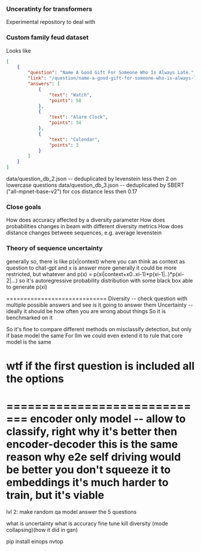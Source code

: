 ### Unceratinty for transformers
Experimental repository to deal with


### Custom family feud dataset

Looks like
```json
[
    {
        "question": "Name A Good Gift For Someone Who Is Always Late.",
        "link": "/question/name-a-good-gift-for-someone-who-is-always-late",
        "answers": [
            {
                "text": "Watch",
                "points": 58
            },
            {
                "text": "Alarm Clock",
                "points": 34
            },
            {
                "text": "Calendar",
                "points": 3
            }
        ]
    }
]
```

data/question_db_2.json -- deduplicated by levenstein less then 2 on lowercase questions
data/question_db_3.json -- deduplicated by SBERT ("all-mpnet-base-v2") for cos distance less then 0.17


### Close goals 
How does accuracy affected by a diversity parameter
How does probabilities changes in beam with different diversity metrics
How does distance changes betweee sequences, e.g. average levenstein


### Theory of sequence uncertainty
generally
so, there is like
p(x|context)
where you can think as context as question to chat-gpt and x is answer
more generally it could be more restricted, but whatever
and p(x) = p(xi|context+x0..xi-1)*p(xi-1|..)*p(xi-2|...)
so it's autoregressive probability distribution
with some black box able to generate p(xi)


=============================
Diversity -- check question with multiple possible answers and see is it going to answer them
Uncertainty -- ideally it should be how often you are wrong about things
So it is benchmarked on it

So it's fine to compare different methods on misclassify detection, but only if base model the same
For llm we could even extend it to rule that core model is the same

wtf if the first question is included all the options
=============================


=============================
encoder only model -- allow to classify, right
why it's better then encoder-decoder
this is the same reason why e2e self driving would be better
you don't squeeze it to embeddings
it's much harder to train, but it's viable
=============================


lvl 2:
make random qa model answer the 5 questions



what is uncertainty
what is accuracy
fine tune kill diversity (mode collapsing)(how it did in gan)


pip install einops
nvtop

